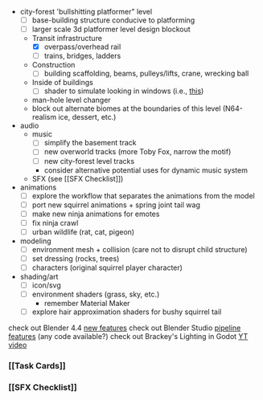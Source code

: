  - city-forest 'bullshitting platformer" level
	 - [ ] base-building structure conducive to platforming
	 - [ ] larger scale 3d platformer level design blockout
	 - Transit infrastructure
		 - [x] overpass/overhead rail
		 - [ ] trains, bridges, ladders
	 - Construction
		 - [ ] building scaffolding, beams, pulleys/lifts, crane, wrecking ball
	 - Inside of buildings
		 - [ ] shader to simulate looking in windows (i.e., [this](https://godotshaders.com/shader/interior-mapping-shader/))
	 - man-hole level changer
	 - block out alternate biomes at the boundaries of this level (N64-realism ice, dessert, etc.)
 - audio
	 - music
		 - [ ] simplify the basement track
		 - [ ] new overworld tracks (more Toby Fox, narrow the motif)
		 - [ ] new city-forest level tracks
		 - consider alternative potential uses for dynamic music system
	 - SFX (see [[SFX Checklist]])
 - animations
	 - [ ] explore the workflow that separates the animations from the model
	 - [ ] port new squirrel animations + spring joint tail wag
	 - [ ] make new ninja animations for emotes
	 - [ ] fix ninja crawl
	 - [ ] urban wildlife (rat, cat, pigeon)
- modeling
	- [ ] environment mesh + collision (care not to disrupt child structure)
	- [ ] set dressing (rocks, trees)
	- [ ] characters (original squirrel player character)
- shading/art
	- [ ] icon/svg
	- [ ] environment shaders (grass, sky, etc.)
		- remember Material Maker
	- [ ] explore hair approximation shaders for bushy squirrel tail

check out Blender 4.4 [new features](https://youtu.be/-eqPs-boihU?t=306)
check out Blender Studio [pipeline features](https://studio.blender.org/projects/project-dogwalk/3dbedf9bab5c44/) (any code available?)
check out Brackey's Lighting in Godot [YT video](https://www.youtube.com/watch?v=aRdiiWpA0AA)
### [[Task Cards]]
### [[SFX Checklist]]

